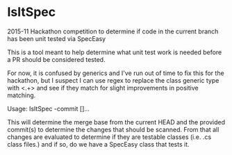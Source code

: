 # IsItSpec
2015-11 Hackathon competition to determine if code in the current branch has been unit tested via SpecEasy

This is a tool meant to help determine what unit test work is needed before a PR should be considered tested.

For now, it is confused by generics and I've run out of time to fix this for the hackathon, but I suspect I can use
regex to replace the <T> class generic type with <.+> and see if they match for slight improvements in positive
matching.

Usage: IsItSpec -commit <commit> [<commit>]...

This will determine the merge base from the current HEAD and the provided commit(s) to determine the changes
that should be scanned.  From that all changes are evaluated to determine if they are testable classes (i.e. 
.cs class files.) and if so, do we have a SpecEasy class that tests it.  

